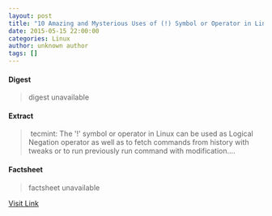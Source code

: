 ```yaml
---
layout: post
title: "10 Amazing and Mysterious Uses of (!) Symbol or Operator in Linux Commands"
date: 2015-05-15 22:00:00
categories: Linux
author: unknown author
tags: []
---
```



#### Digest
>digest unavailable

#### Extract
>&nbsp;tecmint: The '!' symbol or operator in Linux can be used as Logical Negation operator as well as to fetch commands from history with tweaks or to run previously run command with modification....

#### Factsheet
>factsheet unavailable

[Visit Link](http://www.linuxtoday.com/infrastructure/10-amazing-and-mysterious-uses-of-symbol-or-operator-in-linux-commands-150515032508.html)


